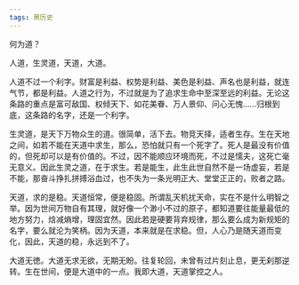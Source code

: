 ```yaml
---
tags: 黑历史
---
```


何为道？

人道，生灵道，天道，大道。

人道不过一个利字。财富是利益、权势是利益、美色是利益、声名也是利益，就连气节，都是利益。人道之行为，不过就是为了追求生命中至深至远的利益。无论这条路的重点是富可敌国、权倾天下、如花美眷、万人景仰、问心无愧……归根到底，这条路的名字，还是一个利字。

生灵道，是天下万物众生的道。很简单，活下去。物竞天择，适者生存。生在天地之间，如若不能在天道中求生，那么，恐怕就只有一个死字了。死人是最没有价值的，但死却可以是有价值的。不过，因不能顺应环境而死，不过是懦夫，这死亡毫无意义。因此生灵之道，在于求生。若是能生，此生此世自然不是一场虚妄，若是不能，那奋斗挣扎拼搏浴血过，也不失为一条光明正大、堂堂正正的，败者之路。

天道，求的是稳。天道恒常，便是稳固。所谓乱天机扰天命，实在不是什么明智之举。因为世间万物自有其理，就好像一个渺小不过的原子，都知道要往能量最低的地方努力，焓减熵增，理固宜然。因此若是硬要背弃规律，那么要么成为新规矩的名字，要么就沦为笑柄。因为天道，本来就是在求稳。但，人心乃是随天道而变化，因此，天道的稳，永远到不了。

大道无徳。大道无求无欲，无期无盼。往复轮回，未曾有过片刻止息，更无刹那逆转。生在世间，便是大道中的一点。我即大道，天道掌控之人。
